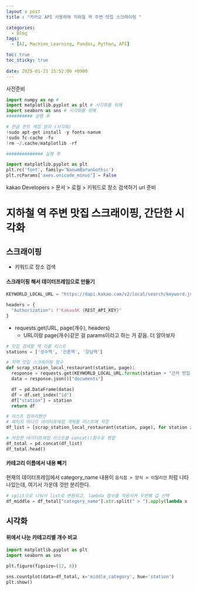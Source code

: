 ```yaml
---
layout : post
title : "카카오 API 사용하여 지하철 역 주변 맛집 스크래이핑 "

categories:
  - Blog
tags:
  - [AI, Machine_Learning, Pandas, Python, API]

toc: true
toc_sticky: true
 
date: 2025-01-21 15:52:00 +0900
---
```


사전준비
```python
import numpy as np # 
import matplotlib.pyplot as plt # 시각화를 위해
import seaborn as sns # 시각화를 위해
########## 실행 후

# 한글 폰트 깨짐 방지 (시각화)
!sudo apt-get install -y fonts-nanum
!sudo fc-cache -fv
!rm ~/.cache/matplotlib -rf

############## 실행 후

import matplotlib.pyplot as plt
plt.rc('font', family='NanumBarunGothic')
plt.rcParams['axes.unicode_minus'] = False
```
kakao Developers > 문서 > 로컬 > 키워드로 장소 검색하기 url 준비

# 지하철 역 주변 맛집 스크래이핑, 간단한 시각화

## 스크래이핑
- 키워드로 장소 검색 
#### 스크래이핑 해서 데이터프레임으로 만들기
```python
KEYWORLD_LOCAL_URL = "https://dapi.kakao.com/v2/local/search/keyword.json?query={}&page={}" # json : 응답 형식

headers = {
  "Authorization": f"KakaoAK {REST_API_KEY}"
}
```

- requests.get(URL, page(개수), headers)
  - URL이랑 page(개수)같은 걸 params이라고 하는 거 같음. 더 알아보자
  
```python
# 맛집 검색할 역 이름 리스트
stations = ['성수역', '신촌역', '강남역']

# 지역 맛집 스크래이핑 함수
def scrap_staion_local_restaurant(station, page):
  response = requests.get(KEYWORLD_LOCAL_URL.format(station + "근처 맛집",page), headers = headers)
  data = response.json()["documents"]

  df = pd.DataFrame(datas)
  df = df.set_index("id")
  df["station"] = station
  return df

# 리스트 컴프리헨션
# 페이지 마다의 데이터프레임 객체를 리스트에 저장
df_list = [scrap_station_local_restaurant(station, page), for station in stations for page in range(1, 46)]

# 저장한 데이터프레임 리스트를 concat()함수로 병합 
df_total = pd.concat(df_list)
df_total.head()
```

#### 카테고리 이름에서 내용 빼기 
현재의 데이터프레임에서 category_name 내용이 `음식점 > 양식 > 이탈리안` 처럼 나타나있는데, 여기서 가운데 것만 분리한다.

```python
# split으로 나눠서 list로 변환되고, lambda 함수를 적용시켜 두번째 값 선택
df_middle = df_total["category_name"].str.split(" > ").apply(lambda x : x[1])
```
## 시각화

#### 위에서 나눈 카테고리별 개수 비교
```python
import matplotlib.pyplot as plt
import seaborn as sns

plt.figure(figsize=(12, 8))

sns.countplot(data=df_total, x='middle_category', hue='station')
plt.show()
```
